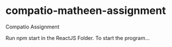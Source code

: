 # compatio-matheen-assignment
Compatio Assignment

Run npm start in the ReactJS Folder. To start the program...
